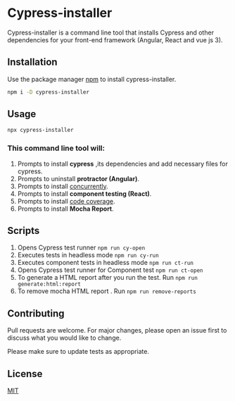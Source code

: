 #  Cypress-installer

Cypress-installer is a command line tool that installs Cypress and other dependencies for your front-end framework (Angular, React and vue js 3).

## Installation

Use the package manager [npm](https://docs.npmjs.com/cli/v7/commands/npm-install) to install cypress-installer.

```bash
npm i -D cypress-installer
```

## Usage

```bash
npx cypress-installer
```
### This command line tool will:

   1. Prompts to install **cypress** ,its dependencies and add necessary files for cypress.
   2. Prompts to uninstall **protractor (Angular)**.
   3. Prompts to install [concurrently](https://www.npmjs.com/package/concurrently).
   4. Prompts to install **component testing (React)**.
   5. Prompts to install [code coverage](https://docs.cypress.io/guides/tooling/code-coverage).
   6. Prompts to install **Mocha Report**.

## Scripts
1. Opens Cypress test runner ```npm run cy-open```
2. Executes tests in headless mode ```npm run cy-run```
3. Executes component tests in headless mode ```npm run ct-run```
4. Opens Cypress test runner for Component test ```npm run ct-open```
5. To generate a HTML report after you run the test. Run ``` npm run generate:html:report ```
5. To remove mocha HTML report . Run ``` npm run remove-reports ```



## Contributing
Pull requests are welcome. For major changes, please open an issue first to discuss what you would like to change.

Please make sure to update tests as appropriate.

## License
[MIT](https://choosealicense.com/licenses/mit/)